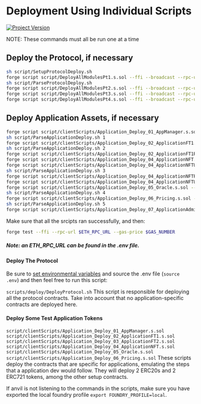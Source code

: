# Deployment Using Individual Scripts

[![Project Version][version-image]][version-url]


NOTE: These commands must all be run one at a time

## Deploy the Protocol, if necessary

```bash
sh script/SetupProtocolDeploy.sh
forge script script/DeployAllModulesPt1.s.sol --ffi --broadcast --rpc-url $ETH_RPC_URL --gas-price $GAS_NUMBER 
sh script/ParseProtocolDeploy.sh
forge script script/DeployAllModulesPt2.s.sol --ffi --broadcast --rpc-url $ETH_RPC_URL --gas-price $GAS_NUMBER 
forge script script/DeployAllModulesPt3.s.sol --ffi --broadcast --rpc-url $ETH_RPC_URL --gas-price $GAS_NUMBER 
forge script script/DeployAllModulesPt4.s.sol --ffi --broadcast --rpc-url $ETH_RPC_URL --gas-price $GAS_NUMBER 
```

## Deploy Application Assets, if necessary

```bash
forge script script/clientScripts/Application_Deploy_01_AppManager.s.sol --ffi --broadcast --rpc-url $ETH_RPC_URL --gas-price $GAS_NUMBER 
sh script/ParseApplicationDeploy.sh 1
forge script script/clientScripts/Application_Deploy_02_ApplicationFT1.s.sol --ffi --broadcast --rpc-url $ETH_RPC_URL --gas-price $GAS_NUMBER 
sh script/ParseApplicationDeploy.sh 2
forge script script/clientScripts/Application_Deploy_02_ApplicationFT1Pt2.s.sol --ffi --broadcast --rpc-url $ETH_RPC_URL --gas-price $GAS_NUMBER 
forge script script/clientScripts/Application_Deploy_04_ApplicationNFT.s.sol --ffi --broadcast --rpc-url $ETH_RPC_URL --gas-price $GAS_NUMBER 
forge script script/clientScripts/Application_Deploy_04_ApplicationNFTUpgradeable.s.sol --ffi --broadcast --rpc-url $ETH_RPC_URL --gas-price $GAS_NUMBER 
sh script/ParseApplicationDeploy.sh 3
forge script script/clientScripts/Application_Deploy_04_ApplicationNFTPt2.s.sol --ffi --broadcast --rpc-url $ETH_RPC_URL --gas-price $GAS_NUMBER 
forge script script/clientScripts/Application_Deploy_04_ApplicationNFTUpgradeablePt2.s.sol --ffi --broadcast --rpc-url $ETH_RPC_URL --gas-price $GAS_NUMBER 
forge script script/clientScripts/Application_Deploy_05_Oracle.s.sol --ffi --broadcast --rpc-url $ETH_RPC_URL --gas-price $GAS_NUMBER 
sh script/ParseApplicationDeploy.sh 4
forge script script/clientScripts/Application_Deploy_06_Pricing.s.sol --ffi --broadcast --rpc-url $ETH_RPC_URL --gas-price $GAS_NUMBER 
sh script/ParseApplicationDeploy.sh 5
forge script script/clientScripts/Application_Deploy_07_ApplicationAdminRoles.s.sol --ffi --broadcast --rpc-url $ETH_RPC_URL --gas-price $GAS_NUMBER 
```

Make sure that all the srcipts ran successfully, and then:

```bash 
forge test --ffi --rpc-url $ETH_RPC_URL --gas-price $GAS_NUMBER  
```


##### Note: an ETH_RPC_URL can be found in the .env file.

#### Deploy The Protocol

Be sure to [set environmental variables](./deployment/SET-ENVIRONMENT.md) and source the .env file (`source .env`) and then feel free to run this script:

`scripts/deploy/DeployProtocol.sh`
This script is responsible for deploying all the protocol contracts. Take into account that no application-specific contracts are deployed here.

#### Deploy Some Test Application Tokens

`script/clientScripts/Application_Deploy_01_AppManager.s.sol`
`script/clientScripts/Application_Deploy_02_ApplicationFT1.s.sol`
`script/clientScripts/Application_Deploy_03_ApplicationFT2.s.sol`
`script/clientScripts/Application_Deploy_04_ApplicationNFT.s.sol`
`script/clientScripts/Application_Deploy_05_Oracle.s.sol`
`script/clientScripts/Application_Deploy_06_Pricing.s.sol`
These scripts deploy the contracts that are specific for applications, emulating the steps that a application dev would follow. They will deploy 2 ERC20s and 2 ERC721 tokens, among the other setup contracts.

If anvil is not listening to the commands in the scripts, make sure you have exported the local foundry profile `export FOUNDRY_PROFILE=local`.


<!-- These are the header links -->
[version-image]: https://img.shields.io/badge/Version-1.2.1-brightgreen?style=for-the-badge&logo=appveyor
[version-url]: https://github.com/thrackle-io/rules-protocol